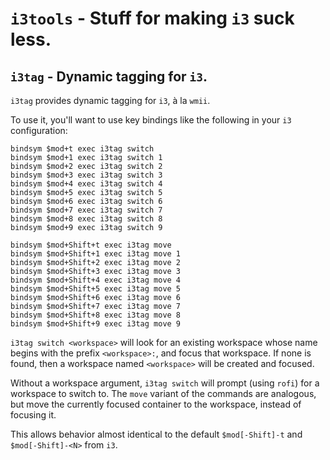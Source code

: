 # `i3tools` - Stuff for making `i3` suck less.

## `i3tag` - Dynamic tagging for `i3`.

`i3tag` provides dynamic tagging for `i3`, à la `wmii`.

To use it, you'll want to use key bindings like the following in your `i3`
configuration:

    bindsym $mod+t exec i3tag switch
    bindsym $mod+1 exec i3tag switch 1
    bindsym $mod+2 exec i3tag switch 2
    bindsym $mod+3 exec i3tag switch 3
    bindsym $mod+4 exec i3tag switch 4
    bindsym $mod+5 exec i3tag switch 5
    bindsym $mod+6 exec i3tag switch 6
    bindsym $mod+7 exec i3tag switch 7
    bindsym $mod+8 exec i3tag switch 8
    bindsym $mod+9 exec i3tag switch 9

    bindsym $mod+Shift+t exec i3tag move
    bindsym $mod+Shift+1 exec i3tag move 1
    bindsym $mod+Shift+2 exec i3tag move 2
    bindsym $mod+Shift+3 exec i3tag move 3
    bindsym $mod+Shift+4 exec i3tag move 4
    bindsym $mod+Shift+5 exec i3tag move 5
    bindsym $mod+Shift+6 exec i3tag move 6
    bindsym $mod+Shift+7 exec i3tag move 7
    bindsym $mod+Shift+8 exec i3tag move 8
    bindsym $mod+Shift+9 exec i3tag move 9

`i3tag switch <workspace>` will look for an existing workspace whose name
begins with the prefix `<workspace>:`, and focus that workspace.  If none is
found, then a workspace named `<workspace>` will be created and focused.

Without a workspace argument, `i3tag switch` will prompt (using `rofi`) for
a workspace to switch to. The `move` variant of the commands are analogous, but
move the currently focused container to the workspace, instead of focusing it.

This allows behavior almost identical to the default `$mod[-Shift]-t` and
`$mod[-Shift]-<N>` from `i3`.
